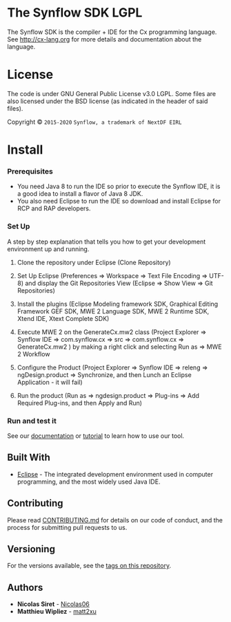 # The Synflow SDK LGPL

The Synflow SDK is the compiler + IDE for the Cx programming language. See http://cx-lang.org for more details and documentation about the language.

# License

The code is under GNU General Public License v3.0 LGPL. Some files are also licensed under the BSD license (as indicated in the header of said files).

Copyright © `2015-2020` `Synflow, a trademark of NextDF EIRL`

# Install

### Prerequisites

* You need Java 8 to run the IDE so prior to execute the Synflow IDE, it is a good idea to install a flavor of Java 8 JDK.
* You also need Eclipse to run the IDE so download and install Eclipse for RCP and RAP developers.

### Set Up

A step by step explanation that tells you how to get your development environment up and running.

1. Clone the repository under Eclipse (Clone Repository)

2. Set Up Eclipse (Preferences => Workspace => Text File Encoding => UTF-8) and display the Git Repositories View (Eclipse => Show View => Git Repositories)

3. Install the plugins (Eclipse Modeling framework SDK, Graphical Editing Framework GEF SDK, MWE 2 Language SDK, MWE 2 Runtime SDK, Xtend IDE, Xtext Complete SDK)

4. Execute MWE 2 on the GenerateCx.mw2 class (Project Explorer => Synflow IDE => com.synflow.cx => src => com.synflow.cx => GenerateCx.mw2 ) by making a right click and selecting Run as => MWE 2 Workflow

5.  Configure the Product (Project Explorer => Synflow IDE => releng => ngDesign.product => Synchronize, and then Lunch an Eclipse Application - it will fail)

6.  Run the product (Run as => ngdesign.product => Plug-ins => Add Required Plug-ins, and then Apply and Run)

### Run and test it
See our [documentation](https://synflow.gitlab.io/docs/) or [tutorial](https://synflow.gitlab.io/courses/) to learn how to use our tool.

## Built With

* [Eclipse](https://www.eclipse.org/) - The integrated development environment used in computer programming, and the most widely used Java IDE.

## Contributing

Please read [CONTRIBUTING.md]() for details on our code of conduct, and the process for submitting pull requests to us.

## Versioning

For the versions available, see the [tags on this repository](https://gitlab.com/synflow/ngdesign_gplv3/tags).

## Authors

* **Nicolas Siret** - [Nicolas06](https://gitlab.com/nicolas06)
* **Matthieu Wipliez** - [matt2xu](https://gitlab.com/matt2xu)
